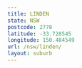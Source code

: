 ```yaml
---
title: LINDEN
state: NSW
postcode: 2778
latitude: -33.728545
longitude: 150.484549
url: /nsw/linden/
layout: suburb
---
```

